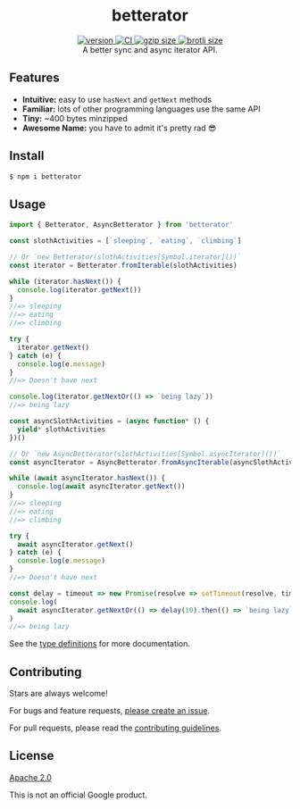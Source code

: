 <h1 align="center">
  betterator
</h1>

<div align="center">
  <a href="https://npmjs.org/package/betterator">
    <img src="https://badgen.now.sh/npm/v/betterator" alt="version" />
  </a>
  <a href="https://github.com/TomerAberbach/betterator/actions">
    <img src="https://github.com/TomerAberbach/betterator/workflows/CI/badge.svg" alt="CI" />
  </a>
  <a href="https://unpkg.com/betterator/dist/index.min.js">
    <img src="http://img.badgesize.io/https://unpkg.com/betterator/dist/index.min.js?compression=gzip&label=gzip" alt="gzip size" />
  </a>
  <a href="https://unpkg.com/betterator/dist/index.min.js">
    <img src="http://img.badgesize.io/https://unpkg.com/betterator/dist/index.min.js?compression=brotli&label=brotli" alt="brotli size" />
  </a>
</div>

<div align="center">
  A better sync and async iterator API.
</div>

## Features

- **Intuitive:** easy to use `hasNext` and `getNext` methods
- **Familiar:** lots of other programming languages use the same API
- **Tiny:** ~400 bytes minzipped
- **Awesome Name:** you have to admit it's pretty rad :sunglasses:

## Install

```sh
$ npm i betterator
```

## Usage

```js
import { Betterator, AsyncBetterator } from 'betterator'

const slothActivities = [`sleeping`, `eating`, `climbing`]

// Or `new Betterator(slothActivities[Symbol.iterator]())`
const iterator = Betterator.fromIterable(slothActivities)

while (iterator.hasNext()) {
  console.log(iterator.getNext())
}
//=> sleeping
//=> eating
//=> climbing

try {
  iterator.getNext()
} catch (e) {
  console.log(e.message)
}
//=> Doesn't have next

console.log(iterator.getNextOr(() => `being lazy`))
//=> being lazy

const asyncSlothActivities = (async function* () {
  yield* slothActivities
})()

// Or `new AsyncBetterator(slothActivities[Symbol.asyncIterator]())`
const asyncIterator = AsyncBetterator.fromAsyncIterable(asyncSlothActivities)

while (await asyncIterator.hasNext()) {
  console.log(await asyncIterator.getNext())
}
//=> sleeping
//=> eating
//=> climbing

try {
  await asyncIterator.getNext()
} catch (e) {
  console.log(e.message)
}
//=> Doesn't have next

const delay = timeout => new Promise(resolve => setTimeout(resolve, timeout))
console.log(
  await asyncIterator.getNextOr(() => delay(10).then(() => `being lazy`)),
)
//=> being lazy
```

See the
[type definitions](https://github.com/TomerAberbach/betterator/blob/main/src/index.d.ts)
for more documentation.

## Contributing

Stars are always welcome!

For bugs and feature requests,
[please create an issue](https://github.com/TomerAberbach/betterator/issues/new).

For pull requests, please read the
[contributing guidelines](https://github.com/TomerAberbach/betterator/blob/master/contributing.md).

## License

[Apache 2.0](https://github.com/TomerAberbach/betterator/blob/master/license)

This is not an official Google product.
